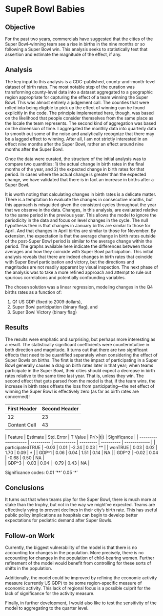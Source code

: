 # SupeR Bowl Babies

## Objective

For the past two years, commercials have suggested that the cities of the Super Bowl-winning team see a rise in births in the nine months or so following a Super Bowl win. This analysis seeks to statistically test that assertion and estimate the magnitude of the effect, if any.

## Analysis

The key input to this analysis is a CDC-published, county-and-month-level dataset of birth rates. The most notable step of the curation was transforming county-level data into a dataset aggregated to a geographic region appropriate for capturing the effect of a team winning the Super Bowl. This was almost entirely a judgement call. The counties that were rolled into being eligible to pick up the effect of winning can be found explicitly in the code. The principle implemented here, though, was based on the likelihood that people consider themselves from the same place as the locale the team represents.
The second kind of aggregation was based on the dimension of time. I aggregated the monthly data into quarterly data to smooth out some of the noise and analytically recognize that there may be a lagged effect to winning. After all, I am not strictly interested in an effect nine months after the Super Bowl, rather an effect around nine months after the Super Bowl.

Once the data were curated, the structure of the initial analysis was to compare two quantities: 1) the actual change in birth rates in the final months of the year, and 2) the expected change in birth rates for that period.  In cases where the actual change is greater than the expected change, we have validated that there is in fact an increase in births after a Super Bowl.

It is worth noting that calculating changes in birth rates is a delicate matter. There is a temptation to evaluate the changes in consecutive months, but this approach is misguided given the consistent cycles throughout the year that we observe in the data. Changes, in this analysis, are evaluated relative to the same period in the previous year. This allows the model to ignore the periodicity in the data and focus on level changes in the cycle. The null hypothesis then is that changes in January births are similar to those for April. And that changes in April births are similar to those for November. By extension, the expectation is that the average change in birth rates outside of the post-Super Bowl period is similar to the average change within the period. The graphs available here indicate the differences between those averages and how they coincide with Super Bowl participation.
This initial analysis reveals that there are indeed changes in birth rates that coincide with Super Bowl participation and victory, but the directions and magnitudes are not readily apparent by visual inspection. The next phase of the analysis was to take a more refined approach and attempt to rule out spurious correlations and potentially confounding variables.

The chosen solution was a linear regression, modeling changes in the Q4 births rates as a function of:
1)	Q1 US GDP (fixed to 2009 dollars),
2)	Super Bowl participation (binary flag), and
3)	Super Bowl Victory (binary flag)

## Results

The results were emphatic and surprising, but perhaps more interesting as a result. The statistically significant coefficients were counterintuitive in both direction and magnitude. It turns out that there are two significant effects that need to be quantified separately when considering the effect of Super Bowls on births. The first is that the impact of participating in a Super Bowl generally causes a drag on birth rates later in that year; when teams participate in the Super Bowl, their cities should expect a decrease in birth rates relative to the same time last year. That is, unless they win. The second effect that gets parsed from the model is that, if the team wins, the increase in birth rates offsets the loss from participating—the net effect of winning the Super Bowl is effectively zero (as far as birth rates are concerned)!

| First Header  | Second Header |
| ------------- | ------------- |
| 12  | 23 |
| Content Cell  | 43  |

| Feature              |  Estimate  |  Std. Error |  T Value  |  Pr(>|t|)  |  Significance |
| -------------------- | ---------- | ----------- | --------- | ---------- | ------------- |
| participatedTRUE	   |  -0.03     |  0.01	      |  -2.24	  |  0.03	   |  **           |
| wonTRUE	           |  0.03	    |  0.02	      |  1.70	  |  0.09	   |  *            |
| GDP^1                |  0.06      |  0.04	      |  1.51     |  0.14	   |  NA           |
| GDP^2                |  -0.02	    |  0.04	      |  -0.68	  |  0.50      |  NA           |	 
| GDP^3                |  -0.03	    |  0.04	      |  -0.79	  |  0.43	   |  NA           |

Significance codes:  0.01 ‘**’ 0.05 ‘*’ 					

## Conclusions

It turns out that when teams play for the Super Bowl, there is much more at stake than the trophy, but not in the way we might’ve expected. Teams are effectively vying to prevent declines in their city’s birth rate. This has useful public policy implications as hospitals can begin to develop better expectations for pediatric demand after Super Bowls.

## Follow-on Work

Currently, the biggest vulnerability of the model is that there is no accounting for changes in the population. More precisely, there is no accounting for changes in the population of child-bearing women. Further refinement of the model would benefit from controlling for these sorts of shifts in the population. 

Additionally, the model could be improved by refining the economic activity measure (currently US GDP) to be some region-specific measure of economic activity. This lack of regional focus is a possible culprit for the lack of significance for the activity measure.

Finally, in further development, I would also like to test the sensitivity of the model to aggregating to the quarter level.

